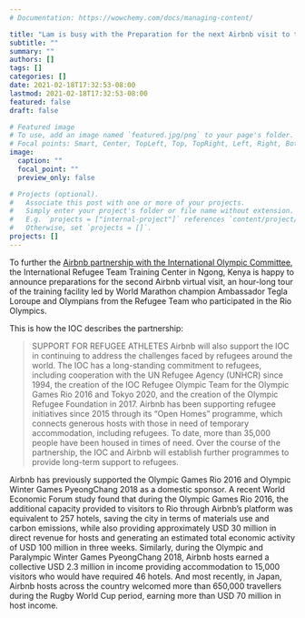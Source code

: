 ```yaml
---
# Documentation: https://wowchemy.com/docs/managing-content/

title: "Lam is busy with the Preparation for the next Airbnb visit to the Olympic Refugee Team training camp in Kenya"
subtitle: ""
summary: ""
authors: []
tags: []
categories: []
date: 2021-02-18T17:32:53-08:00
lastmod: 2021-02-18T17:32:53-08:00
featured: false
draft: false

# Featured image
# To use, add an image named `featured.jpg/png` to your page's folder.
# Focal points: Smart, Center, TopLeft, Top, TopRight, Left, Right, BottomLeft, Bottom, BottomRight.
image:
  caption: ""
  focal_point: ""
  preview_only: false

# Projects (optional).
#   Associate this post with one or more of your projects.
#   Simply enter your project's folder or file name without extension.
#   E.g. `projects = ["internal-project"]` references `content/project/deep-learning/index.md`.
#   Otherwise, set `projects = []`.
projects: []
---
```

To further the [Airbnb partnership with the International Olympic Committee](https://www.olympic.org/news/ioc-and-airbnb-announce-major-global-olympic-partnership), the International Refugee Team Training Center in Ngong, Kenya is happy to announce preparations for the second Airbnb virtual visit, an hour-long tour of the training facility led by World Marathon champion Ambassador Tegla Loroupe and Olympians from the Refugee Team who participated in the Rio Olympics.

This is how the IOC describes the partnership:

>SUPPORT FOR REFUGEE ATHLETES
Airbnb will also support the IOC in continuing to address the challenges faced by refugees around the world. The IOC has a long-standing commitment to refugees, including cooperation with the UN Refugee Agency (UNHCR) since 1994, the creation of the IOC Refugee Olympic Team for the Olympic Games Rio 2016 and Tokyo 2020, and the creation of the Olympic Refugee Foundation in 2017. Airbnb has been supporting refugee initiatives since 2015 through its “Open Homes” programme, which connects generous hosts with those in need of temporary accommodation, including refugees. To date, more than 35,000 people have been housed in times of need. Over the course of the partnership, the IOC and Airbnb will establish further programmes to provide long-term support to refugees.

Airbnb has previously supported the Olympic Games Rio 2016 and Olympic Winter Games PyeongChang 2018 as a domestic sponsor. A recent World Economic Forum study found that during the Olympic Games Rio 2016, the additional capacity provided to visitors to Rio through Airbnb’s platform was equivalent to 257 hotels, saving the city in terms of materials use and carbon emissions, while also providing approximately USD 30 million in direct revenue for hosts and generating an estimated total economic activity of USD 100 million in three weeks. Similarly, during the Olympic and Paralympic Winter Games PyeongChang 2018, Airbnb hosts earned a collective USD 2.3 million in income providing accommodation to 15,000 visitors who would have required 46 hotels. And most recently, in Japan, Airbnb hosts across the country welcomed more than 650,000 travellers during the Rugby World Cup period, earning more than USD 70 million in host income.
